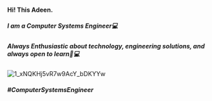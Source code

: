 
#### Hi! This Adeen. 
##### I am a Computer Systems Engineer💻
##### Always Enthusiastic about technology, engineering solutions, and always open to learn🚀💻 
![1_xNQKHj5vR7w9AcY_bDKYYw](https://github.com/Adeen317/Adeen317/assets/112985225/b4ab7042-2d50-4165-a8ed-6492c5b505a3)
##### #ComputerSystemsEngineer
<!--
**Adeen317/Adeen317** is a ✨ _special_ ✨ repository because its `README.md` (this file) appears on your GitHub profile.

Here are some ideas to get you started:

- 🔭 I’m currently working on ...
- 🌱 I’m currently learning ...
- 👯 I’m looking to collaborate on ...
- 🤔 I’m looking for help with ...
- 💬 Ask me about ...
- 📫 How to reach me: ...
- 😄 Pronouns: ...
- ⚡ Fun fact: ...
-->
